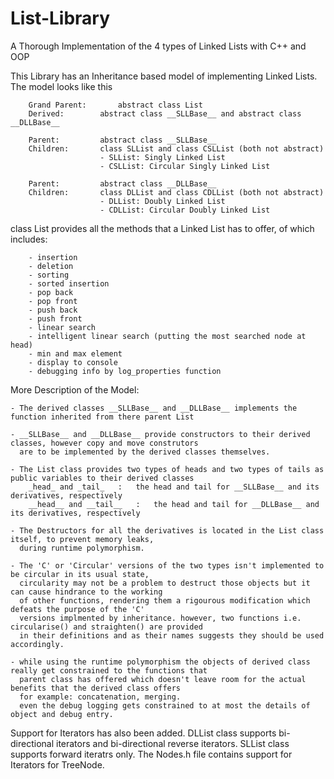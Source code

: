 # List-Library
A Thorough Implementation of the 4 types of Linked Lists with C++ and OOP

This Library has an Inheritance based model of implementing Linked Lists.
The model looks like this

		Grand Parent:		abstract class List
		Derived:		abstract class __SLLBase__ and abstract class __DLLBase__

		Parent:			abstract class __SLLBase__
		Children:		class SLList and class CSLList (both not abstract)
						- SLList: Singly Linked List
						- CSLList: Circular Singly Linked List

		Parent:			abstract class __DLLBase__
		Children:		class DLList and class CDLList (both not abstract)
						- DLList: Doubly Linked List
						- CDLList: Circular Doubly Linked List

class List provides all the methods that a Linked List has to offer, of which includes:

		- insertion
		- deletion
		- sorting
		- sorted insertion
		- pop back
		- pop front
		- push back
		- push front
		- linear search
		- intelligent linear search (putting the most searched node at head)
		- min and max element
		- display to console
		- debugging info by log_properties function
		
More Description of the Model:

	- The derived classes __SLLBase__ and __DLLBase__ implements the function inherited from there parent List
	
	- __SLLBase__ and __DLLBase__ provide constructors to their derived classes, however copy and move construtors 
	  are to be implemented by the derived classes themselves.
	  
	- The List class provides two types of heads and two types of tails as public variables to their derived classes
		_head_ and _tail_	:	the head and tail for __SLLBase__ and its derivatives, respectively
		__head__ and __tail__	:	the head and tail for __DLLBase__ and its derivatives, respectively
		
	- The Destructors for all the derivatives is located in the List class itself, to prevent memory leaks,
	  during runtime polymorphism.
	  
	- The 'C' or 'Circular' versions of the two types isn't implemented to be circular in its usual state,
	  circularity may not be a problem to destruct those objects but it can cause hindrance to the working 
	  of other functions, rendering them a rigourous modification which defeats the purpose of the 'C' 
	  versions implmented by inheritance. however, two functions i.e. circularise() and straighten() are provided
	  in their definitions and as their names suggests they should be used accordingly.
	  
	- while using the runtime polymorphism the objects of derived class really get constrained to the functions that 
	  parent class has offered which doesn't leave room for the actual benefits that the derived class offers
	  for example: concatenation, merging. 
	  even the debug logging gets constrained to at most the details of object and debug entry.
	  
Support for Iterators has also been added. 
	DLList class supports bi-directional iterators and bi-directional reverse iterators.
	SLList class supports forward iteratrs only.
	The Nodes.h file contains support for Iterators for TreeNode.

